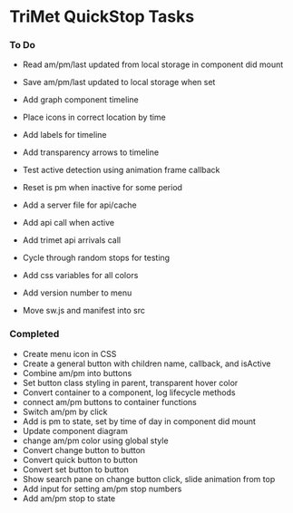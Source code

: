 # TriMet QuickStop Tasks
### To Do
* Read am/pm/last updated from local storage in component did mount
* Save am/pm/last updated to local storage when set

* Add graph component timeline 
* Place icons in correct location by time
* Add labels for timeline
* Add transparency arrows to timeline

* Test active detection using animation frame callback
* Reset is pm when inactive for some period
* Add a server file for api/cache
* Add api call when active
* Add trimet api arrivals call
* Cycle through random stops for testing

* Add css variables for all colors
* Add version number to menu
* Move sw.js and manifest into src

### Completed
* Create menu icon in CSS
* Create a general button with children name, callback, and isActive
* Combine am/pm into buttons
* Set button class styling in parent, transparent hover color
* Convert container to a component, log lifecycle methods
* connect am/pm buttons to container functions
* Switch am/pm by click
* Add is pm to state, set by time of day in component did mount
* Update component diagram
* change am/pm color using global style
* Convert change button to button
* Convert quick button to button
* Convert set button to button
* Show search pane on change button click, slide animation from top
* Add input for setting am/pm stop numbers
* Add am/pm stop to state
